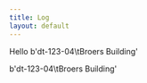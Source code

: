 ```yaml
---
title: Log
layout: default
---
```


Hello
b'dt-123-04\tBroers Building' 

b'dt-123-04\tBroers Building' 

